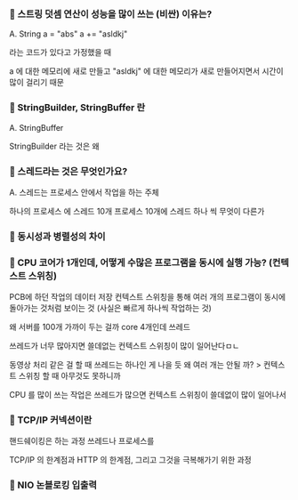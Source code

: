 ### 📌 스트링 덧셈 연산이 성능을 많이 쓰는 (비싼) 이유는?

A.
  String a = "abs"
  a += "asldkj"
  
  라는 코드가 있다고 가정했을 때 
  
  a 에 대한 메모리에 새로 만들고
  "asldkj" 에 대한 메모리가 새로 만들어지면서 
  시간이 많이 걸리기 때문
  

### 📌 StringBuilder, StringBuffer 란

A. 
  StringBuffer 
  
  StringBuilder 라는 것은 왜 

### 📌 스레드라는 것은 무엇인가요?

A. 스레드는 프로세스 안에서 작업을 하는 주체

하나의 프로세스 에 스레드 10개
프로세스 10개에 스레드 하나 씩
무엇이 다른가




### 📌 동시성과 병렬성의 차이

### 📌 CPU 코어가 1개인데, 어떻게 수많은 프로그램을 동시에 실행 가능? (컨텍스트 스위칭)

PCB에 하던 작업의 데이터 저장
컨텍스트 스위칭을 통해 여러 개의 프로그램이 동시에 돌아가는 것처럼 보이는 것 (사실은 빠르게 하나씩 작업하는 것)

왜 서버를 100개 가까이 두는 걸까
core 4개인데 쓰레드

쓰레드가 너무 많아지면 쓸데없는 컨텍스트 스위칭이 많이 일어난다ㅁㄴ

동영상 처리 같은 걸 할 때 쓰레드는 하나인 게 나을 듯
왜 여러 개는 안될 까? > 컨텍스트 스위칭 할 때 아무것도 못하니까

CPU 를 많이 쓰는 작업은 쓰레드가 많으면 컨텍스트 스위칭이 쓸데없이 많이 일어나서 


### 📌  TCP/IP 커넥션이란
핸드쉐이킹은 하는 과정
쓰레드나 프로세스를 

TCP/IP 의 한계점과 HTTP 의 한계점, 그리고 그것을 극복해가기 위한 과정

### 📌 NIO 논블로킹 입출력





